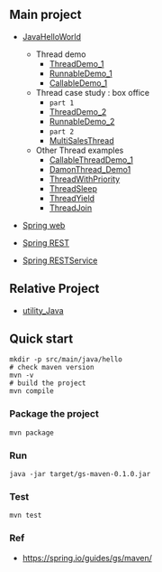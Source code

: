 ## Main project
- [JavaHelloWorld](https://github.com/yennanliu/JavaHelloWorld/tree/main/src)
	- Thread demo
		- [ThreadDemo_1](./src/main/java/thread/ThreadDemo_1.java)
		- [RunnableDemo_1](./src/main/java/thread/RunnableDemo_1.java)
		- [CallableDemo_1](./src/main/java/thread/CallableDemo_1.java)
	- Thread case study : box office
		- `part 1`
		- [ThreadDemo_2](./src/main/java/thread/ThreadDemo_2.java)
		- [RunnableDemo_2](./src/main/java/thread/RunnableDemo_2.java)
		- `part 2`
		- [MultiSalesThread](./src/main/java/thread/MultiSalesThread.java.java)
	- Other Thread examples
		- [CallableThreadDemo_1](./src/main/java/thread/CallableThreadDemo_1.java)
		- [DamonThread_Demo1](./src/main/java/thread/DamonThread_Demo1.java)
		- [ThreadWithPriority](./src/main/java/thread/ThreadWithPriority.java)
		- [ThreadSleep](./src/main/java/thread/ThreadSleep.java)
		- [ThreadYield](./src/main/java/thread/ThreadYield.java)
		- [ThreadJoin](./src/main/java/thread/ThreadJoin.java)

- [Spring web](https://github.com/yennanliu/JavaHelloWorld/tree/main/SpringWeb)
- [Spring REST](https://github.com/yennanliu/JavaHelloWorld/tree/main/SpringREST)
- [Spring RESTService](https://github.com/yennanliu/JavaHelloWorld/tree/main/SpringRESTService)

## Relative Project
- [utility_Java](https://github.com/yennanliu/utility_Java)

## Quick start
```
mkdir -p src/main/java/hello
# check maven version
mvn -v
# build the project
mvn compile
```

### Package the project
```
mvn package
```

### Run
```
java -jar target/gs-maven-0.1.0.jar
```

### Test 
```
mvn test
```

### Ref
- https://spring.io/guides/gs/maven/
